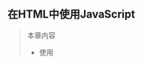 ## 在HTML中使用JavaScript

> 本章内容
>
> - 使用<script>元素
> - 嵌入脚本与外部脚本
> - 文档模式对JavaScript的影响
> - 考虑禁用JavaScript的场景

### 1.<script>元素 

​	向 HTML页面中插入 JavaScript的主要方法，就是使用<script>元素。HTML 4.01为 <script>定义了下列属性。



### 小结

​	把JavaScript插入到HTML页面中要使用<script>元素。使用这个元素可以把JavaScript敲入到HTML页面中，让脚本与标记混合在一起；也可以包含外部的JavaScript文件。而我们需要注意的地方有：

- 在包含外部 JavaScript文件时，必须将 src 属性设置为指向相应文件的 URL。而这个文件既可 以是与包含它的页面位于同一个服务器上的文件，也可以是其他任何域中的文件。
- 所有<script>元素都会按照它们在页面中出现的先后顺序依次被解析。在不使用 defer 和 async 属性的情况下，只有在解析完前面<script>元素中的代码之后，才会开始解析后面 <script>元素中的代码。 
- 由于浏览器会先解析完不使用 defer 属性的<script>元素中的代码，然后再解析后面的内容， 所以一般应该把<script>元素放在页面后，即主要内容后面，</body>标签前面。 
- 使用defer 属性可以让脚本在文档完全呈现之后再执行。延迟脚本总是按照指定它们的顺序执行。

- 使用 async 属性可以表示当前脚本不必等待其他脚本，也不必阻塞文档呈现。不能保证异步脚 本按照它们在页面中出现的顺序执行。 另外，使用<noscript>元素可以指定在不支持脚本的浏览器中显示的替代内容。但在启用了脚本 的情况下，浏览器不会显示<noscript>元素中的任何内容。 